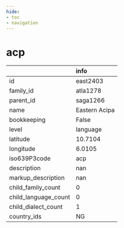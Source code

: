 ```yaml
---
hide:
- toc
- navigation
---
```

# acp
|                      | info          |
|:---------------------|:--------------|
| id                   | east2403      |
| family_id            | atla1278      |
| parent_id            | saga1266      |
| name                 | Eastern Acipa |
| bookkeeping          | False         |
| level                | language      |
| latitude             | 10.7104       |
| longitude            | 6.0105        |
| iso639P3code         | acp           |
| description          | nan           |
| markup_description   | nan           |
| child_family_count   | 0             |
| child_language_count | 0             |
| child_dialect_count  | 1             |
| country_ids          | NG            |
